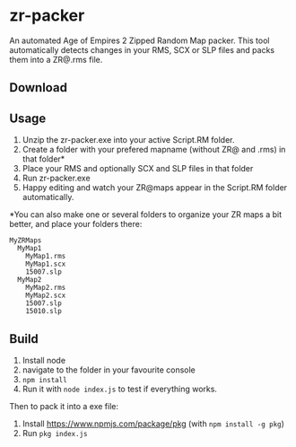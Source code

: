 # zr-packer
An automated Age of Empires 2 Zipped Random Map packer. This tool automatically detects changes in your RMS, SCX or SLP files and packs them into a ZR@.rms file.
## Download

## Usage
1. Unzip the zr-packer.exe into your active Script.RM folder.
2. Create a folder with your prefered mapname (without ZR@ and .rms) in that folder*
3. Place your RMS and optionally SCX and SLP files in that folder
4. Run zr-packer.exe
5. Happy editing and watch your ZR@maps appear in the Script.RM folder automatically.

*You can also make one or several folders to organize your ZR maps a bit better, and place your folders there: 
```
MyZRMaps
  MyMap1
    MyMap1.rms
    MyMap1.scx
    15007.slp
  MyMap2
    MyMap2.rms
    MyMap2.scx
    15007.slp
    15010.slp
```

## Build 

1. Install node
2. navigate to the folder in your favourite console
3. `npm install` 
4. Run it with `node index.js` to test if everything works.

Then to pack it into a exe file:
1. Install https://www.npmjs.com/package/pkg (with `npm install -g pkg`)
2. Run `pkg index.js`
